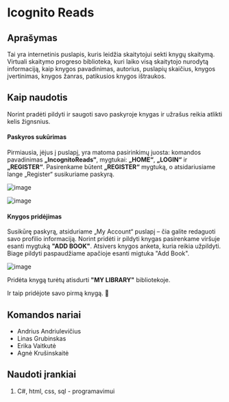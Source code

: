 # Icognito Reads

## Aprašymas
Tai yra internetinis puslapis, kuris leidžia skaitytojui sekti knygų skaitymą. Virtuali skaitymo progreso biblioteka, kuri laiko visą skaitytojo nurodytą informaciją, kaip knygos pavadinimas, autorius, puslapių skaičius, knygos įvertinimas, knygos žanras, patikusios knygos ištraukos.

## Kaip naudotis
Norint pradėti pildyti ir saugoti savo paskyroje knygas ir užrašus reikia atlikti kelis žignsnius.
#### Paskyros sukūrimas
Pirmiausia, įėjus į puslapį, yra matoma pasirinkimų juosta: komandos pavadinimas **„IncognitoReads“**, mygtukai: **„HOME“**, **„LOGIN“** ir **„REGISTER“**. Pasirenkame būtent **„REGISTER“** mygtuką, o atsidariusiame lange „Register“ susikuriame paskyrą.

![image](https://github.com/user-attachments/assets/35bff9de-6cce-41e8-a854-e1f219842ff7)

![image](https://github.com/user-attachments/assets/d7c80e59-d37d-4d12-90ba-8df5607c99ce)
#### Knygos pridėjimas
Susikūrę paskyrą, atsiduriame „My Account“ puslapį – čia galite redaguoti savo profilio informaciją.
Norint pridėti ir pildyti knygas pasirenkame viršuje esanti mygtuką **"ADD BOOK"**. Atsivers knygos anketa, kuria reikia užpildyti. Biage pildyti paspaudžiame apačioje esanti migtuka "Add Book".

![image](https://github.com/user-attachments/assets/2b3f4500-2e61-4afd-bed3-4b265817e005)

Pridėta knygą turėtų atisdurti **"MY LIBRARY"** bibliotekoje.

Ir taip pridėjote savo pirmą knygą. 🎊

## Komandos nariai 
- Andrius Andriulevičius 
- Linas Grubinskas 
- Erika Vaitkutė 
- Agnė Krušinskaitė 

## Naudoti įrankiai
1. C#, html, css, sql - programavimui
